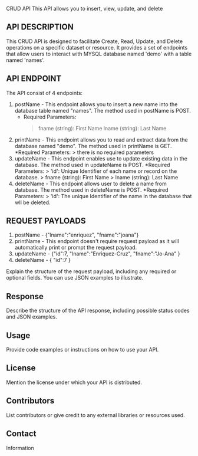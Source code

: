 CRUD API
This API allows you to insert, view, update, and delete

## API DESCRIPTION
This CRUD API is designed to facilitate Create, Read, Update, and Delete operations on a specific dataset or resource. 
It provides a set of endpoints that allow users to interact with MYSQL database named 'demo' with a table named 'names'.


## API ENDPOINT
The API consist of 4 endpoints:
   1. postName - This endpoint allows you to insert a new name into the database table named "names". The method used in postName is POST.
        * Required Parameters:
            > fname (string): First Name
            > lname (string): Last Name
   2. printName - This endpoint allows you to read and extract data from the database named "demo".  The method used in
                   printName is GET. 
        *Required Parameters:
            > there is no required parameters
   3. updateName - This endpoint enables use to update existing data in the database. The method used in updateName is POST.
        *Required Parameters:
            > 'id': Unique Identifier of each name or record on the database.
            > fname (string): First Name
            > lname (string): Last Name
   4. deleteName - This endpoint allows user to delete a name from database. The method used in deleteName is POST.
        *Required Parameters:
           > 'id': The unique Identifier of the name in the database that wll be deleted.
      

## REQUEST PAYLOADS
  1. postName  - {"lname":"enriquez", "fname":"joana"}
  2. printName  - This endpoint doesn't require request payload as it will automatically print or prompt the request payload.
  3. updateName -  {"id":7, "lname":"Enriquez-Cruz", "fname":"Jo-Ana" }
  4. deleteName - { "id":7 }


Explain the
structure of the request payload, including any required or optional fields.
You can use JSON examples to illustrate.


 


## Response


Describe the
structure of the API response, including possible status codes and JSON
examples.


 


## Usage


Provide code
examples or instructions on how to use your API.


 


## License


Mention the
license under which your API is distributed.


 


## Contributors


List
contributors or give credit to any external libraries or resources used.


 


## Contact
Information
